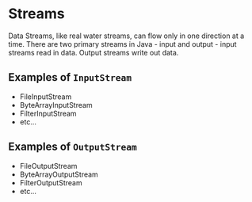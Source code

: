 # Streams
Data Streams, like real water streams, can flow only in one direction at a time.
There are two primary streams in Java - input and output - input streams read 
in data.  Output streams write out data.

## Examples of `InputStream`
- FileInputStream
- ByteArrayInputStream
- FilterInputStream
- etc...

## Examples of `OutputStream`
- FileOutputStream
- ByteArrayOutputStream
- FilterOutputStream
- etc...

